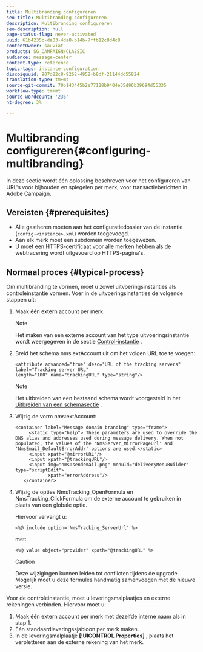 ```yaml
---
title: Multibranding configureren
seo-title: Multibranding configureren
description: Multibranding configureren
seo-description: null
page-status-flag: never-activated
uuid: 61b4235c-da03-4da8-b14b-7ffb12c8d4c8
contentOwner: sauviat
products: SG_CAMPAIGN/CLASSIC
audience: message-center
content-type: reference
topic-tags: instance-configuration
discoiquuid: 907d82c8-9262-4952-b8df-21144dd55824
translation-type: tm+mt
source-git-commit: 70b143445b2e77128b9404e35d96b39694d55335
workflow-type: tm+mt
source-wordcount: '236'
ht-degree: 3%

---
```



# Multibranding configureren{#configuring-multibranding}

In deze sectie wordt één oplossing beschreven voor het configureren van URL&#39;s voor bijhouden en spiegelen per merk, voor transactieberichten in Adobe Campaign.

## Vereisten {#prerequisites}

* Alle gastheren moeten aan het configuratiedossier van de instantie (`config-<instance>.xml`) worden toegevoegd.
* Aan elk merk moet een subdomein worden toegewezen.
* U moet een HTTPS-certificaat voor alle merken hebben als de webtracering wordt uitgevoerd op HTTPS-pagina&#39;s.

## Normaal proces {#typical-process}

Om multibranding te vormen, moet u zowel uitvoeringsinstanties als controleinstantie vormen. Voer in de uitvoeringsinstanties de volgende stappen uit:

1. Maak één extern account per merk.

   >[!NOTE]
   >
   >Het maken van een externe account van het type uitvoeringsinstantie wordt weergegeven in de sectie [Control-instantie](../../message-center/using/creating-a-shared-connection.md#control-instance) .

1. Breid het schema nms:extAccount uit om het volgen URL toe te voegen:

   ```
   <attribute advanced="true" desc="URL of the tracking servers" label="Tracking server URL"
   length="100" name="trackingURL" type="string"/>
   ```

   >[!NOTE]
   >
   >Het uitbreiden van een bestaand schema wordt voorgesteld in het [Uitbreiden van een schemasectie](../../configuration/using/extending-a-schema.md) .

1. Wijzig de vorm nms:extAccount:

   ```
   <container label="Message domain branding" type="frame">
        <static type="help"> These parameters are used to override the DNS alias and addresses used during message delivery. When not populated, the values of the 'NmsServer_MirrorPageUrl' and 'NmsEmail_DefaultErrorAddr' options are used.</static>
        <input xpath="@mirrorURL"/>
        <input xpath="@trackingURL"/>
        <input img="nms:sendemail.png" menuId="deliveryMenuBuilder" type="scriptEdit">
               xpath="errorAddress"/>
      </container>
   ```

1. Wijzig de opties NmsTracking_OpenFormula en NmsTracking_ClickFormula om de externe account te gebruiken in plaats van een globale optie.

   Hiervoor vervangt u:

   ```
   <%@ include option='NmsTracking_ServerUrl' %>
   ```

   met:

   ```
   <%@ value object="provider" xpath="@trackingURL" %>
   ```

   >[!CAUTION]
   >
   >Deze wijzigingen kunnen leiden tot conflicten tijdens de upgrade. Mogelijk moet u deze formules handmatig samenvoegen met de nieuwe versie.

Voor de controleinstantie, moet u leveringsmalplaatjes en externe rekeningen verbinden. Hiervoor moet u:

1. Maak één extern account per merk met dezelfde interne naam als in stap 1.
1. Eén standaardleveringssjabloon per merk maken.
1. In de leveringsmalplaatje **[!UICONTROL Properties]** , plaats het verpletteren aan de externe rekening van het merk.

